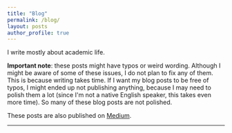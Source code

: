 ```yaml
---
title: "Blog"
permalink: /blog/
layout: posts
author_profile: true
---
```


I write mostly about academic life. <br />

**Important note**: these posts might have typos or weird wording. Although I might be aware of some of these issues, I do not plan to fix any of them. This is because writing takes time. If I want my blog posts to be free of typos, I might ended up not publishing anything, because I may need to polish them a lot (since I'm not a native English speaker, this takes even more time). So many of these blog posts are not polished.<br />

These posts are also published on <a href=" https://medium.com/@gustavopinto">Medium</a>.

<hr/>
